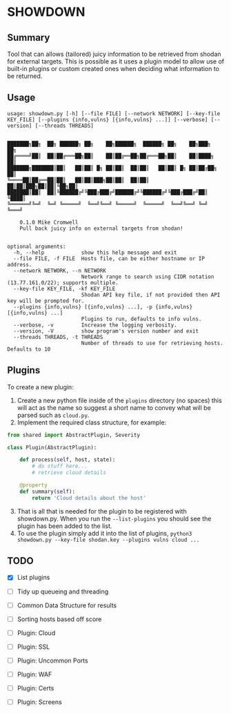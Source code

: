 # SHOWDOWN

## Summary

Tool that can allows (tailored) juicy information to be retrieved from shodan for external targets. This is possible as it uses a plugin model to allow use of built-in plugins or custom created ones when deciding what information to be returned.

## Usage

```
usage: showdown.py [-h] [--file FILE] [--network NETWORK] [--key-file KEY_FILE] [--plugins {info,vulns} [{info,vulns} ...]] [--verbose] [--version] [--threads THREADS]

       
███████╗██╗  ██╗ ██████╗ ██╗    ██╗██████╗  ██████╗ ██╗    ██╗███╗   ██╗
██╔════╝██║  ██║██╔═══██╗██║    ██║██╔══██╗██╔═══██╗██║    ██║████╗  ██║
███████╗███████║██║   ██║██║ █╗ ██║██║  ██║██║   ██║██║ █╗ ██║██╔██╗ ██║
╚════██║██╔══██║██║   ██║██║███╗██║██║  ██║██║   ██║██║███╗██║██║╚██╗██║
███████║██║  ██║╚██████╔╝╚███╔███╔╝██████╔╝╚██████╔╝╚███╔███╔╝██║ ╚████║
╚══════╝╚═╝  ╚═╝ ╚═════╝  ╚══╝╚══╝ ╚═════╝  ╚═════╝  ╚══╝╚══╝ ╚═╝  ╚═══╝

    0.1.0 Mike Cromwell
    Pull back juicy info on external targets from shodan!


optional arguments:
  -h, --help            show this help message and exit
  --file FILE, -f FILE  Hosts file, can be either hostname or IP address.
  --network NETWORK, --n NETWORK
                        Network range to search using CIDR notation (13.77.161.0/22); supports multiple.
  --key-file KEY_FILE, -kf KEY_FILE
                        Shodan API key file, if not provided then API key will be prompted for.
  --plugins {info,vulns} [{info,vulns} ...], -p {info,vulns} [{info,vulns} ...]
                        Plugins to run, defaults to info vulns.
  --verbose, -v         Increase the logging verbosity.
  --version, -V         show program's version number and exit
  --threads THREADS, -t THREADS
                        Number of threads to use for retrieving hosts. Defaults to 10
```

## Plugins

To create a new plugin:

1. Create a new python file inside of the `plugins` directory (no spaces) this will act as the name so suggest a short name to convey what will be parsed such as `cloud.py`.
2. Implement the required class structure, for example:

```python
from shared import AbstractPlugin, Severity

class Plugin(AbstractPlugin):

    def process(self, host, state):
        # do stuff here...
        # retrieve cloud details

    @property
    def summary(self):
        return 'Cloud details about the host'
```
3. That is all that is needed for the plugin to be registered with showdown.py. When you run the `--list-plugins` you should see the plugin has been added to the list.
4. To use the plugin simply add it into the list of plugins, `python3 showdown.py --key-file shodan.key --plugins vulns cloud ...`

## TODO

- [x] List plugins
- [ ] Tidy up queueing and threading
- [ ] Common Data Structure for results
- [ ] Sorting hosts based off score
- [ ] Plugin: Cloud
- [ ] Plugin: SSL
- [ ] Plugin: Uncommon Ports
- [ ] Plugin: WAF
- [ ] Plugin: Certs
- [ ] Plugin: Screens


